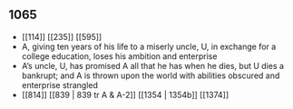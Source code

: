 ## 1065
- [[114]] [[235]] [[595]] 
- A, giving ten years of his life to a miserly uncle, U, in exchange for a college education, loses his ambition and enterprise
- A’s uncle, U, has promised A all that he has when he dies, but U dies a bankrupt; and A is thrown upon the world with abilities obscured and enterprise strangled
- [[814]] [[839 | 839 tr A &amp; A-2]] [[1354 | 1354b]] [[1374]] 


